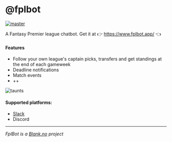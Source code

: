 # @fplbot
[![master](https://github.com/fplbot/fplbot/workflows/CI/badge.svg)](https://github.com/fplbot/fplbot/actions?query=workflow%3ACI+branch%3Amaster)


A Fantasy Premier league chatbot. Get it at 👉 https://www.fplbot.app/ 👈
#### Features
* Follow your own league's captain picks, transfers and get standings at the end of each gameweek
* Deadline notifications
* Match events
* ++

<img  alt="taunts" src="https://user-images.githubusercontent.com/206726/145211604-767d5f98-ee19-420b-af95-932400037f42.png">



#### Supported platforms:
- [Slack](https://slack.com/apps/AREFP62B1-fplbot)
- Discord

---
_FplBot is a [Blank.no](https://blank.no) project_
